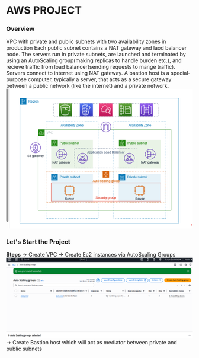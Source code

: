 # AWS PROJECT

### Overview
VPC with private and public subnets with two availability zones in production
Each public subnet contains a NAT gateway and laod balancer node.
The servers run in private subnets, are launched and terminated by using an AutoScaling group(making replicas to handle burden etc.),
and recieve traffic from load balancer(sending requests to mange traffic).
Servers connect to internet using NAT gateway.
A bastion host is a special-purpose computer, typically a server, that acts as a secure gateway between a public network (like the internet) and a private network.
![alt text](image.png)

### Let's Start the Project

**Steps**
-> Create VPC
-> Create Ec2 instances via AutoScaling Groups
![alt text](autoscale.png)
-> Create Bastion host which will act as mediator between private and public subnets
